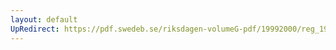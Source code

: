 ```yaml
---
layout: default
UpRedirect: https://pdf.swedeb.se/riksdagen-volumeG-pdf/19992000/reg_19992000/reg_19992000_0186.pdf
---
```

